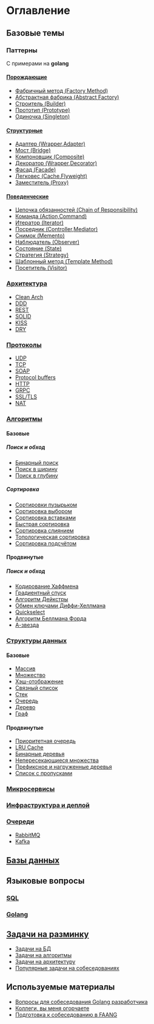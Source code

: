 # Оглавление

## Базовые темы

### Паттерны
С примерами на __golang__
#### [Порождающие](docs/common/pattern/generating.md#Порождающие)
- [Фабричный метод (Factory Method)](docs/common/pattern/generating.md#Фабричный-метод-(Factory-Method))
- [Абстрактная фабрика (Abstract Factory)](docs/common/pattern/generating.md#Абстрактная-фабрика-(Abstract-Factory))
- [Строитель (Builder)](docs/common/pattern/generating.md#Строитель-(Builder))
- [Прототип (Prototype)](docs/common/pattern/generating.md#Прототип-(Prototype))
- [Одиночка (Singleton)](docs/common/pattern/generating.md#Одиночка-(Singleton))

#### [Структурные](docs/common/pattern/structural.md#Структурные)
- [Адаптер (Wrapper,Adapter)](docs/common/pattern/structural.md#Адаптер-(Wrapper,Adapter))
- [Мост (Bridge)](docs/common/pattern/structural.md#Мост-(Bridge))
- [Компоновщик (Composite)](docs/common/pattern/structural.md#Компоновщик-(Composite))
- [Декоратор (Wrapper,Decorator)](docs/common/pattern/structural.md#Декоратор-(Wrapper,Decorator))
- [Фасад (Facade)](docs/common/pattern/structural.md#Фасад-(Facade))
- [Легковес (Cache,Flyweight)](docs/common/pattern/structural.md#Легковес-(Cache,Flyweight))
- [Заместитель (Proxy)](docs/common/pattern/structural.md#Заместитель-(Proxy))

#### [Поведенческие](docs/common/pattern/behavioral.md#Поведенческие)
- [Цепочка обязанностей (Chain of Responsibility)](docs/common/pattern/behavioral.md#Цепочка-обязанностей-(Chain-of-Responsibility))
- [Команда (Action,Command)](docs/common/pattern/behavioral.md#Команда-(Action,Command))
- [Итератор (Iterator)](docs/common/pattern/behavioral.md#Итератор-(Iterator))
- [Посредник (Controller,Mediator)](docs/common/pattern/behavioral.md#Посредник-(Controller,Mediator))
- [Снимок (Memento)](docs/common/pattern/behavioral.md#Снимок-(Memento))
- [Наблюдатель (Observer)](docs/common/pattern/behavioral.md#Наблюдатель-(Observer))
- [Состояние (State)](docs/common/pattern/behavioral.md#Состояние-(State))
- [Стратегия (Strategy)](docs/common/pattern/behavioral.md#Стратегия-(Strategy))
- [Шаблонный метод (Template Method)](docs/common/pattern/behavioral.md#Шаблонный-метод-(Template-Method))
- [Посетитель (Visitor)](docs/common/pattern/behavioral.md#Посетитель-(Visitor))

### [Архитектура](docs/common/architecture/architecture.md)
- [Clean Arch](docs/common/architecture/architecture.md#Clean-architecture)
- [DDD](docs/common/architecture/architecture.md#DDD)
- [REST](docs/common/architecture/architecture.md#REST)
- [SOLID](docs/common/architecture/architecture.md#SOLID)
- [KISS](docs/common/architecture/architecture.md#KISS)
- [DRY](docs/common/architecture/architecture.md#DRY)

### [Протоколы](docs/common/protocol/protocol.md)
- [UDP](docs/common/protocol/protocol.md#UDP/TCP)
- [TCP](docs/common/protocol/protocol.md#UDP/TCP)
- [SOAP](docs/common/protocol/protocol.md#SOAP)
- [Protocol buffers](docs/common/protocol/protocol.md#Protocol-buffers)
- [HTTP](docs/common/protocol/protocol.md#HTTP)
- [GRPC](docs/common/protocol/protocol.md#GRPC)
- [SSL/TLS](docs/common/protocol/protocol.md#SSL/TLS)
- [NAT](docs/common/protocol/protocol.md#NAT)

### [Алгоритмы](docs/common/algorithm/algorithm.md)
#### Базовые
##### Поиск и обход
- [Бинарный поиск](docs/common/algorithm/algorithm.md#Бинарный-поиск)
- [Поиск в ширину](docs/common/algorithm/algorithm.md#Поиск-в-ширину)
- [Поиск в глубину](docs/common/algorithm/algorithm.md#Поиск-в-глубину)
##### Сортировка
- [Сортировки пузырьком](docs/common/algorithm/algorithm.md#Сортировки-пузырьком)
- [Сортировка выбором](docs/common/algorithm/algorithm.md#Сортировка-выбором)
- [Сортировка вставками](docs/common/algorithm/algorithm.md#Сортировка-вставками)
- [Быстрая сортировка](docs/common/algorithm/algorithm.md#Быстрая-сортировка)
- [Сортировка слиянием](docs/common/algorithm/algorithm.md#Сортировка-слиянием)
- [Топологическая сортировка](docs/common/algorithm/algorithm.md#Топологическая-сортировка)
- [Сортировка подсчётом](docs/common/algorithm/algorithm.md#Сортировка-подсчётом)
#### Продвинутые
##### Поиск и обход
- [Кодирование Хаффмена](docs/common/algorithm/algorithm.md#Кодирование-Хаффмена)
- [Градиентный спуск](docs/common/algorithm/algorithm.md#Градиентный-спуск)
- [Алгоритм Дейкстры](docs/common/algorithm/algorithm.md#Алгоритм-Дейкстры)
- [Обмен ключами Диффи-Хеллмана](docs/common/algorithm/algorithm.md#Обмен-ключами-Диффи-Хеллмана)
- [Quickselect](docs/common/algorithm/algorithm.md#Quickselect)
- [Алгоритм Беллмана Форда](docs/common/algorithm/algorithm.md#Алгоритм-Беллмана-Форда)
- [А-звезда](docs/common/algorithm/algorithm.md#А-звезда)

### [Структуры данных](docs/common/data-struct/data-struct.md)
#### Базовые
- [Массив](docs/common/data-struct/data-struct.md#Массив)
- [Множество](docs/common/data-struct/data-struct.md#Множество)
- [Хэш-отображение](docs/common/data-struct/data-struct.md#Хэш-отображение)
- [Связный список](docs/common/data-struct/data-struct.md#Связный-список)
- [Стек](docs/common/data-struct/data-struct.md#Стек)
- [Очередь](docs/common/data-struct/data-struct.md#Очередь)
- [Дерево](docs/common/data-struct/data-struct.md#Дерево)
- [Граф](docs/common/data-struct/data-struct.md#Граф)
#### Продвинутые
- [Приоритетная очередь](docs/common/data-struct/data-struct.md#Приоритетная-очередь)
- [LRU Cache](docs/common/data-struct/data-struct.md#LRU-Cache)
- [Бинарные деревья](docs/common/data-struct/data-struct.md#Бинарные-деревья)
- [Непересекающиеся множества](docs/common/data-struct/data-struct.md#Непересекающиеся-множества)
- [Префиксное и нагруженные деревья](docs/common/data-struct/data-struct.md#Префиксное-и-нагруженные-деревья)
- [Список с пропусками](docs/common/data-struct/data-struct.md#Список-с-пропусками)


### [Микросервисы](docs/common/microservice/microservice.md)

### [Инфраструктура и деплой](docs/common/infra/infra.md)

### [Очереди](docs/common/queue/queue.md)
- [RabbitMQ](docs/common/queue/queue.md#RabbitMQ)
- [Kafka](docs/common/queue/queue.md#Kafka)

## [Базы данных](docs/db/db.md#Базы-данных)

## Языковые вопросы
### [SQL](docs/lang/plsql/plsql.md)

### [Golang](docs/lang/golang/golang.md)

## [Задачи на разминку](docs/task/task.md)
- [Задачи на БД](docs/task/task.md#Задачи-на-БД)
- [Задачи на алгоритмы](docs/task/task.md#Задачи-на-алгоритмы)
- [Задачи на архитектуру](docs/task/task.md#Задачи-на-понимание-архитектуры)
- [Популярные задачи на собеседованиях](docs/task/task.md#Популярные-задачи-на-собеседованиях)

## Используемые материалы
- [Вопросы для собеседования Golang разработчика](https://medium.com/@victor_nerd/golang-interview-questions-bd3064f2ff69)
- [Коллеги, вы меня огорчаете](https://habr.com/ru/company/oleg-bunin/blog/521582/)
- [Подготовка к собеседованию в FAANG](https://habr.com/ru/companies/skillfactory/articles/539058/)